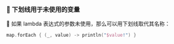  
### 🌠 下划线用于未使用的变量

🦄 如果 lambda 表达式的参数未使用，那么可以用下划线取代其名称：

```kotlin
map.forEach { (_, value) -> println("$value!") }
```
